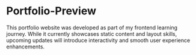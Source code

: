# Portfolio-Preview
This portfolio website was developed as part of my frontend learning journey. While it currently showcases static content and layout skills, upcoming updates will introduce interactivity and smooth user experience enhancements.

